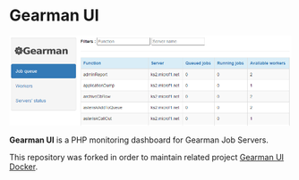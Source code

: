 # Gearman UI
![](docs/Screenshot_1.png)  

**Gearman UI** is a PHP monitoring dashboard for Gearman Job Servers.

This repository was forked in order to maintain related project [Gearman UI Docker](https://github.com/phplegacy/gearman-ui-docker).  
